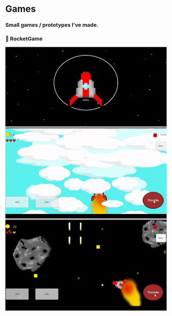 # Games
### Small games / prototypes I've made.

### 🚀 RocketGame

<img src="https://raw.githubusercontent.com/tketonen/Games/master/rocketgame_media/Rocketgame.png" width ="650" />

<img src="https://raw.githubusercontent.com/tketonen/Games/master/rocketgame_media/rocketgame_gif1.gif" width ="650" />

<img src="https://raw.githubusercontent.com/tketonen/Games/master/rocketgame_media/rocketgame_gif2.gif" width ="650" />
